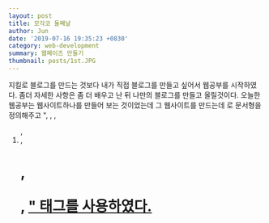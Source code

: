 ```yaml
---
layout: post
title: 모각코 둘째날
author: Jun
date: '2019-07-16 19:35:23 +0830'
category: web-development
summary: 웹페이즈 만들기
thumbnail: posts/1st.JPG
---
```


지킬로 블로그를 만드는 것보다 내가 직접 블로그를 만들고 싶어서 웹공부를 시작하였다.
좀더 자세한 사항은 좀 더 배우고 난 뒤 나만의 블로그를 만들고 올릴것이다.
오늘한 웹공부는 웹사이트하나를 만들어 보는 것이었는데 그 웹사이트를 만드는데 <!doctype html>로 문서형을 정의해주고
"<html>, <head>, <body>, <ol>, <li>, <h1>, <p>, <strong> <u> <img>" 태그를 사용하였다.
